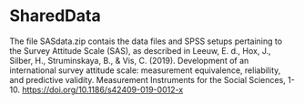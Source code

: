 # SharedData

The file SASdata.zip contais the data files and SPSS setups pertaining to the Survey Attitude Scale (SAS), as described in
Leeuw, E. d., Hox, J., Silber, H., Struminskaya, B., & Vis, C. (2019). Development of an international survey attitude scale: measurement equivalence, reliability, and predictive validity. Measurement Instruments for the Social Sciences, 1-10. https://doi.org/10.1186/s42409-019-0012-x
